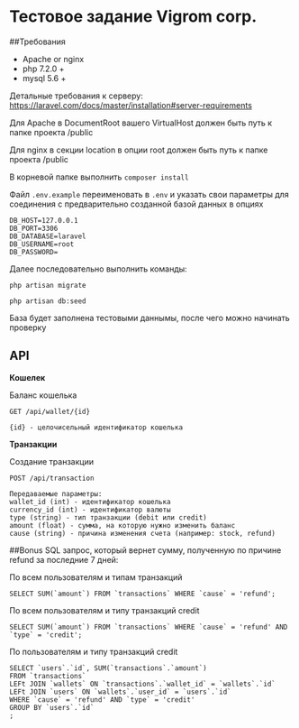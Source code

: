 # Тестовое задание Vigrom corp.

##Требования
* Apache or nginx
* php 7.2.0 +
* mysql 5.6 +

Детальные требования к серверу:
https://laravel.com/docs/master/installation#server-requirements

Для Apache в DocumentRoot вашего VirtualHost должен быть путь к папке проекта /public

Для nginx в секции location в опции root должен быть путь к папке проекта /public

В корневой папке выполнить `composer install`

Файл `.env.example` переименовать в `.env` 
и указать свои параметры для соединения с предварительно созданной базой данных в опциях
```
DB_HOST=127.0.0.1
DB_PORT=3306
DB_DATABASE=laravel
DB_USERNAME=root
DB_PASSWORD=
```

Далее последовательно выполнить команды:

`php artisan migrate`

`php artisan db:seed`

База будет заполнена тестовыми даннымы, после чего можно начинать проверку

## API

**Кошелек**

Баланс кошелька
``` http
GET /api/wallet/{id}
```
```
{id} - целочисельный идентификатор кошелька
```

**Транзакции**

Создание транзакции
``` http
POST /api/transaction
```
```
Передаваемые параметры:
wallet_id (int) - идентификатор кошелька
currency_id (int) - идентификатор валюты
type (string) - тип транзакции (debit или credit)
amount (float) - сумма, на которую нужно изменить баланс
cause (string) - причина изменения счета (например: stock, refund)
```

##Bonus
SQL запрос, который вернет сумму, полученную по причине refund за последние 7 дней:

По всем пользователям и типам транзакций
``` mysql
SELECT SUM(`amount`) FROM `transactions` WHERE `cause` = 'refund';
```

По всем пользователям и типу транзакций credit
``` mysql
SELECT SUM(`amount`) FROM `transactions` WHERE `cause` = 'refund' AND `type` = 'credit';
```

По пользователям и типу транзакций credit
``` mysql
SELECT `users`.`id`, SUM(`transactions`.`amount`) 
FROM `transactions` 
LEFt JOIN `wallets` ON `transactions`.`wallet_id` = `wallets`.`id`
LEFt JOIN `users` ON `wallets`.`user_id` = `users`.`id`
WHERE `cause` = 'refund' AND `type` = 'credit'
GROUP BY `users`.`id`
;
```
